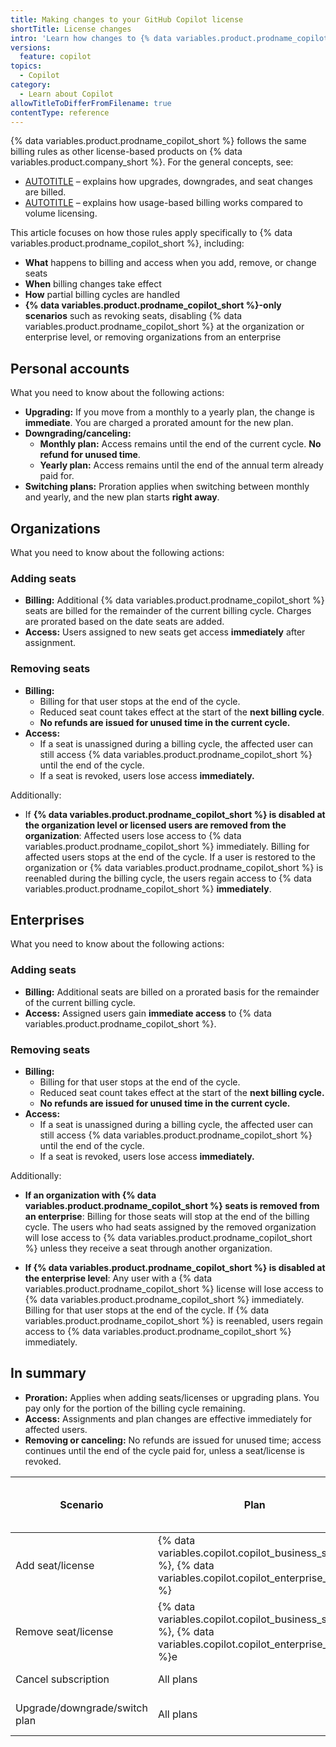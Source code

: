 ```yaml
---
title: Making changes to your GitHub Copilot license
shortTitle: License changes
intro: 'Learn how changes to {% data variables.product.prodname_copilot %} licenses affect billing and user access for organizations, enterprises, and personal accounts.'
versions:
  feature: copilot
topics:
  - Copilot
category:
  - Learn about Copilot
allowTitleToDifferFromFilename: true
contentType: reference
---
```


{% data variables.product.prodname_copilot_short %} follows the same billing rules as other license-based products on {% data variables.product.company_short %}.
For the general concepts, see:

* [AUTOTITLE](/billing/concepts/impact-of-plan-changes) – explains how upgrades, downgrades, and seat changes are billed.
* [AUTOTITLE](/billing/concepts/enterprise-billing/usage-based-licenses) – explains how usage-based billing works compared to volume licensing.

This article focuses on how those rules apply specifically to {% data variables.product.prodname_copilot_short %}, including:

* **What** happens to billing and access when you add, remove, or change seats
* **When** billing changes take effect
* **How** partial billing cycles are handled
* **{% data variables.product.prodname_copilot_short %}-only scenarios** such as revoking seats, disabling {% data variables.product.prodname_copilot_short %} at the organization or enterprise level, or removing organizations from an enterprise

## Personal accounts

What you need to know about the following actions:

* **Upgrading:** If you move from a monthly to a yearly plan, the change is **immediate**. You are charged a prorated amount for the new plan.
* **Downgrading/canceling:**
  * **Monthly plan:** Access remains until the end of the current cycle. **No refund for unused time**.
  * **Yearly plan:** Access remains until the end of the annual term already paid for.
* **Switching plans:** Proration applies when switching between monthly and yearly, and the new plan starts **right away**.

## Organizations

What you need to know about the following actions:

### Adding seats

* **Billing:** Additional {% data variables.product.prodname_copilot_short %} seats are billed for the remainder of the current billing cycle. Charges are prorated based on the date seats are added.
* **Access:** Users assigned to new seats get access **immediately** after assignment.

### Removing seats

* **Billing:**
  * Billing for that user stops at the end of the cycle.
  * Reduced seat count takes effect at the start of the **next billing cycle**.
  * **No refunds are issued for unused time in the current cycle.**
* **Access:**
  * If a seat is unassigned during a billing cycle, the affected user can still access {% data variables.product.prodname_copilot_short %} until the end of the cycle.
  * If a seat is revoked, users lose access **immediately.**

Additionally:

* If **{% data variables.product.prodname_copilot_short %} is disabled at the organization level or licensed users are removed from the organization**: Affected users lose access to {% data variables.product.prodname_copilot_short %} immediately. Billing for affected users stops at the end of the cycle. If a user is restored to the organization or {% data variables.product.prodname_copilot_short %} is reenabled during the billing cycle, the users regain access to {% data variables.product.prodname_copilot_short %} **immediately**.

## Enterprises

What you need to know about the following actions:

### Adding seats

* **Billing:** Additional seats are billed on a prorated basis for the remainder of the current billing cycle.
* **Access:** Assigned users gain **immediate access** to {% data variables.product.prodname_copilot_short %}.

### Removing seats

* **Billing:**
  * Billing for that user stops at the end of the cycle.
  * Reduced seat count takes effect at the start of the **next billing cycle.**
  * **No refunds are issued for unused time in the current cycle.**
* **Access:**
  * If a seat is unassigned during a billing cycle, the affected user can still access {% data variables.product.prodname_copilot_short %} until the end of the cycle.
  * If a seat is revoked, users lose access **immediately.**

Additionally:

* **If an organization with {% data variables.product.prodname_copilot_short %} seats is removed from an enterprise**: Billing for those seats will stop at the end of the billing cycle. The users who had seats assigned by the removed organization will lose access to {% data variables.product.prodname_copilot_short %} unless they receive a seat through another organization.

* **If {% data variables.product.prodname_copilot_short %} is disabled at the enterprise level**: Any user with a {% data variables.product.prodname_copilot_short %} license will lose access to {% data variables.product.prodname_copilot_short %} immediately. Billing for that user stops at the end of the cycle. If {% data variables.product.prodname_copilot_short %} is reenabled, users regain access to {% data variables.product.prodname_copilot_short %} immediately.

## In summary

* **Proration:** Applies when adding seats/licenses or upgrading plans. You pay only for the portion of the billing cycle remaining.
* **Access:** Assignments and plan changes are effective immediately for affected users.
* **Removing or canceling:** No refunds are issued for unused time; access continues until the end of the cycle paid for, unless a seat/license is revoked.

| Scenario                        | Plan                | When is billing affected? | Is proration applied? | When does access change? | Refund for unused time? |
|----------------------------------|---------------------|--------------------------|----------------------|--------------------------|-------------------------|
| Add seat/license                 | {% data variables.copilot.copilot_business_short %}, {% data variables.copilot.copilot_enterprise_short %}| Next bill             | Yes                  | Immediately              | N/A                     |
| Remove seat/license              | {% data variables.copilot.copilot_business_short %}, {% data variables.copilot.copilot_enterprise_short %}e| Next bill             | N/A                  | Immediately              | No                      |
| Cancel subscription              | All plans           | End of cycle            | N/A                  | End of cycle            | No                      |
| Upgrade/downgrade/switch plan    | All plans           | Immediate                | Yes                  | Immediately              | N/A (proration instead) |
